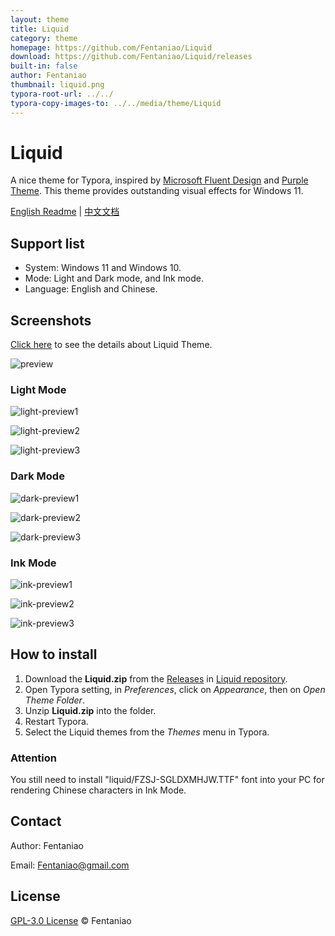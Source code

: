 ```yaml
---
layout: theme
title: Liquid
category: theme
homepage: https://github.com/Fentaniao/Liquid
download: https://github.com/Fentaniao/Liquid/releases
built-in: false
author: Fentaniao
thumbnail: liquid.png
typora-root-url: ../../
typora-copy-images-to: ../../media/theme/Liquid
---
```

# Liquid

A nice theme for Typora, inspired by [Microsoft Fluent Design](https://www.microsoft.com/design/fluent/#/) and [Purple Theme](https://github.com/hliu202/typora-purple-theme). This theme provides outstanding visual effects for Windows 11.

[English Readme](https://github.com/Fentaniao/Liquid/blob/main/README.md) | [中文文档](https://github.com/Fentaniao/Liquid/blob/main/README_zh.md)

## Support list

- System: Windows 11 and Windows 10.
- Mode: Light and Dark mode, and Ink mode.
- Language: English and Chinese.

## Screenshots

[Click here](https://github.com/Fentaniao/Liquid/blob/main/Preview.md) to see the details about Liquid Theme.

![preview](/media/theme/liquid/preview.png)

### Light Mode

![light-preview1](/media/theme/liquid/light-preview1.png)

![light-preview2](/media/theme/liquid/light-preview2.png)

![light-preview3](/media/theme/liquid/light-preview3.png)

### Dark Mode

![dark-preview1](/media/theme/liquid/dark-preview1.png)

![dark-preview2](/media/theme/liquid/dark-preview2.png)

![dark-preview3](/media/theme/liquid/dark-preview3.png)

### Ink Mode

![ink-preview1](/media/theme/liquid/ink-preview1.png)

![ink-preview2](/media/theme/liquid/ink-preview2.png)

![ink-preview3](/media/theme/liquid/ink-preview3.png)

## How to install

1. Download the **Liquid.zip** from the [Releases](https://github.com/Fentaniao/Liquid/releases) in [Liquid repository](https://github.com/Fentaniao/Liquid/).
2. Open Typora setting, in *Preferences*, click on *Appearance*, then on *Open Theme Folder*.
3. Unzip **Liquid.zip** into the folder.
4. Restart Typora.
5. Select the Liquid themes from the *Themes* menu in Typora.

### Attention

You still need to install "liquid/FZSJ-SGLDXMHJW.TTF" font into your PC for rendering Chinese characters in Ink Mode.

## Contact

Author: Fentaniao

Email: Fentaniao@gmail.com

## License

[GPL-3.0 License](https://github.com/Fentaniao/Liquid/blob/main/LICENSE) © Fentaniao
